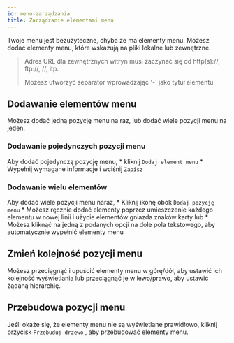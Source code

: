 ```yaml
---
id: menu-zarządzania
title: Zarządzanie elementami menu
---
```


Twoje menu jest bezużyteczne, chyba że ma elementy menu. Możesz dodać elementy menu, które wskazują na pliki lokalne lub zewnętrzne.

> Adres URL dla zewnętrznych witryn musi zaczynać się od http(s)://, ftp://, //, itp.
> 
> Możesz utworzyć separator wprowadzając '-' jako tytuł elementu

## Dodawanie elementów menu

Możesz dodać jedną pozycję menu na raz, lub dodać wiele pozycji menu na jeden.

### Dodawanie pojedynczych pozycji menu

Aby dodać pojedynczą pozycję menu, * kliknij `Dodaj element menu` * Wypełnij wymagane informacje i wciśnij `Zapisz`

### Dodawanie wielu elementów

Aby dodać wiele pozycji menu naraz, * Kliknij ikonę <unk> obok `Dodaj pozycję menu` * Możesz ręcznie dodać elementy poprzez umieszczenie każdego elementu w nowej linii i użycie elementów gniazda znaków karty lub * Możesz kliknąć na jedną z podanych opcji na dole pola tekstowego, aby automatycznie wypełnić elementy menu

## Zmień kolejność pozycji menu

Możesz przeciągnąć i upuścić elementy menu w górę/dół, aby ustawić ich kolejność wyświetlania lub przeciągnąć je w lewo/prawo, aby ustawić żądaną hierarchię.

## Przebudowa pozycji menu

Jeśli okaże się, że elementy menu nie są wyświetlane prawidłowo, kliknij przycisk `Przebuduj drzewo` , aby przebudować elementy menu.